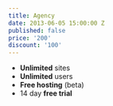 ```yaml
---
title: Agency
date: 2013-06-05 15:00:00 Z
published: false
price: '200'
discount: '100'
---
```


- **Unlimited** sites
- **Unlimited** users
- **Free hosting** (beta)
- 14 day **free trial**
